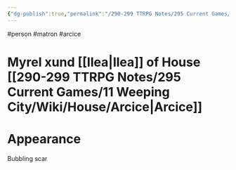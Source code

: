 ```yaml
---
{"dg-publish":true,"permalink":"/290-299 TTRPG Notes/295 Current Games/11 Weeping City/Wiki/Person/Myrel/"}
---
```



#person #matron #arcice

# Myrel xund [[Ilea\|Ilea]] of House [[290-299 TTRPG Notes/295 Current Games/11 Weeping City/Wiki/House/Arcice\|Arcice]]

# Appearance

Bubbling scar